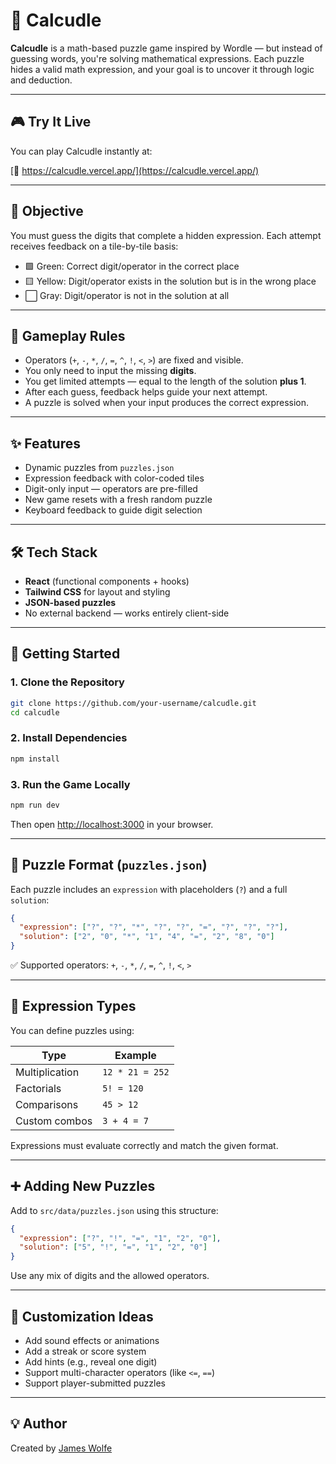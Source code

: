 # 🧮 Calcudle

**Calcudle** is a math-based puzzle game inspired by Wordle — but instead of guessing words, you're solving mathematical expressions. Each puzzle hides a valid math expression, and your goal is to uncover it through logic and deduction.

---

## 🎮 Try It Live

You can play Calcudle instantly at:

[🔗 https://calcudle.vercel.app/](https://calcudle.vercel.app/)

---

## 🎯 Objective

You must guess the digits that complete a hidden expression. Each attempt receives feedback on a tile-by-tile basis:

- 🟩 Green: Correct digit/operator in the correct place
- 🟨 Yellow: Digit/operator exists in the solution but is in the wrong place
- ⬜ Gray: Digit/operator is not in the solution at all

---

## 🧠 Gameplay Rules

- Operators (`+`, `-`, `*`, `/`, `=`, `^`, `!`, `<`, `>`) are fixed and visible.
- You only need to input the missing **digits**.
- You get limited attempts — equal to the length of the solution **plus 1**.
- After each guess, feedback helps guide your next attempt.
- A puzzle is solved when your input produces the correct expression.

---

## ✨ Features

- Dynamic puzzles from `puzzles.json`
- Expression feedback with color-coded tiles
- Digit-only input — operators are pre-filled
- New game resets with a fresh random puzzle
- Keyboard feedback to guide digit selection

---

## 🛠️ Tech Stack

- **React** (functional components + hooks)
- **Tailwind CSS** for layout and styling
- **JSON-based puzzles**
- No external backend — works entirely client-side

---

## 🚀 Getting Started

### 1. Clone the Repository

```bash
git clone https://github.com/your-username/calcudle.git
cd calcudle
```

### 2. Install Dependencies

```bash
npm install
```

### 3. Run the Game Locally

```bash
npm run dev
```

Then open [http://localhost:3000](http://localhost:3000) in your browser.

---

## 📁 Puzzle Format (`puzzles.json`)

Each puzzle includes an `expression` with placeholders (`?`) and a full `solution`:

```json
{
  "expression": ["?", "?", "*", "?", "?", "=", "?", "?", "?"],
  "solution": ["2", "0", "*", "1", "4", "=", "2", "8", "0"]
}
```

✅ Supported operators: `+`, `-`, `*`, `/`, `=`, `^`, `!`, `<`, `>`

---

## 🔣 Expression Types

You can define puzzles using:

| Type           | Example        |
|----------------|----------------|
| Multiplication | `12 * 21 = 252` |
| Factorials     | `5! = 120`     |
| Comparisons    | `45 > 12`      |
| Custom combos  | `3 + 4 = 7`    |

Expressions must evaluate correctly and match the given format.

---

## ➕ Adding New Puzzles

Add to `src/data/puzzles.json` using this structure:

```json
{
  "expression": ["?", "!", "=", "1", "2", "0"],
  "solution": ["5", "!", "=", "1", "2", "0"]
}
```

Use any mix of digits and the allowed operators.

---

## 🔧 Customization Ideas

- Add sound effects or animations
- Add a streak or score system
- Add hints (e.g., reveal one digit)
- Support multi-character operators (like `<=`, `==`)
- Support player-submitted puzzles

---

## 💡 Author

Created by [James Wolfe](https://github.com/jamesdwolfe)